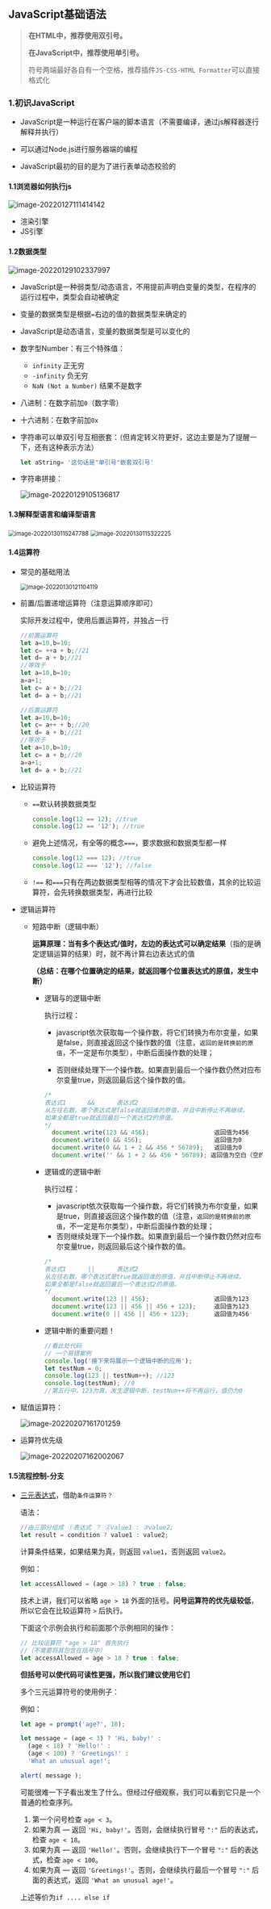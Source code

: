 ## JavaScript基础语法

> **在HTML中，推荐使用双引号。**
>
> **在JavaScript中，推荐使用单引号。**
>
> 符号两端最好各自有一个空格，推荐插件`JS-CSS-HTML Formatter`可以直接格式化

### 1.初识JavaScript

- JavaScript是一种运行在客户端的脚本语言（不需要编译，通过js解释器逐行解释并执行）
- 可以通过Node.js进行服务器端的编程

- JavaScript最初的目的是为了进行表单动态校验的

#### 1.1浏览器如何执行js

![image-20220127111414142](JavaScript听课笔记.assets/image-20220127111414142.png)

- 渲染引擎
- JS引擎

#### 1.2数据类型

![image-20220129102337997](JavaScript听课笔记.assets/image-20220129102337997.png)

- JavaScript是一种弱类型/动态语言，不用提前声明白变量的类型，在程序的运行过程中，类型会自动被确定
- 变量的数据类型是根据`=`右边的值的数据类型来确定的
- JavaScript是动态语言，变量的数据类型是可以变化的

- 数字型Number：有三个特殊值：

  - `infinity` 正无穷
  - `-infinity` 负无穷
  - `NaN (Not a Number)` 结果不是数字

- 八进制：在数字前加`0`（数字零）

- 十六进制：在数字前加`0x`

- 字符串可以单双引号互相嵌套：（但肯定转义符更好，这边主要是为了提醒一下，还有这种表示方法）

  ```js
  let aString= '这句话是"单引号"嵌套双引号'
  ```

- 字符串拼接：

  ![image-20220129105136817](JavaScript听课笔记.assets/image-20220129105136817.png)

#### 1.3解释型语言和编译型语言

<img src="JavaScript听课笔记.assets/image-20220130115247788.png" alt="image-20220130115247788" style="zoom: 80%;" />

<img src="JavaScript听课笔记.assets/image-20220130115322225.png" alt="image-20220130115322225" style="zoom: 80%;" />

#### 1.4运算符

- 常见的基础用法

  <img src="JavaScript听课笔记.assets/image-20220130121104119.png" alt="image-20220130121104119" style="zoom:80%;" />

- 前置/后置递增运算符（注意运算顺序即可）

  实际开发过程中，使用后置运算符，并独占一行

  ```javascript
  //前置运算符
  let a=10,b=10;
  let c= ++a + b;//21
  let d= a + b;//21
  //等效于
  let a=10,b=10;
  a=a+1;
  let c= a + b;//21
  let d= a + b;//21
  ```

  ```js
  //后置运算符
  let a=10,b=10;
  let c= a++ + b;//20
  let d= a + b;//21
  //等效于
  let a=10,b=10;
  let c= a + b;//20
  a=a+1;
  let d= a + b;//21
  ```

  

- 比较运算符

  - `==`默认转换数据类型

    ```js
    console.log(12 == 12); //true
    console.log(12 == '12'); //true
    ```

  - 避免上述情况，有全等的概念`===`，要求数据和数据类型都一样

    ```js
    console.log(12 === 12); //true
    console.log(12 === '12'); //false
    ```

    

  - `!==` 和`===`只有在两边数据类型相等的情况下才会比较数值，其余的比较运算符，会先转换数据类型，再进行比较

- 逻辑运算符

  - 短路中断（逻辑中断）

    **运算原理：**当有多个表达式/值时，左边的表达式可以**确定结果**（指的是确定逻辑运算的结果）时，就不再计算右边表达式的值

    **（总结：在哪个位置确定的结果，就返回哪个位置表达式的原值，发生中断）**

    - 逻辑与的逻辑中断

      执行过程：

      - javascript依次获取每一个操作数，将它们转换为布尔变量，如果是false，则直接返回这个操作数的值（注意，`返回的是转换前的原值`，不一定是布尔类型），中断后面操作数的处理；

      - 否则继续处理下一个操作数。如果直到最后一个操作数仍然对应布尔变量true，则返回最后这个操作数的值。

      ```JavaScript
      /*
      表达式1		&& 		表达式2
      从左往右数，哪个表达式是false就返回谁的原值，并且中断停止不再继续。
      如果全都是true就返回最后一个表达式2的原值。
      */
      	document.write(123 && 456); 				 返回值为456
      	document.write(0 && 456); 					 返回值为0
      	document.write(0 && 1 + 2 && 456 * 56789);   返回值为0
      	document.write('' && 1 + 2 && 456 * 56789); 返回值为空白（空的字符串）
      
      ```

    - 逻辑或的逻辑中断

      执行过程：

      - javascript依次获取每一个操作数，将它们转换为布尔变量，如果是true，则直接返回这个操作数的值（注意，`返回的是转换前的原值`，不一定是布尔类型），中断后面操作数的处理；
      - 否则继续处理下一个操作数。如果直到最后一个操作数仍然对应布尔变量true，则返回最后这个操作数的值。

      ```js
      /*
      表达式1 		||		表达式2
      从左往右数，哪个表达式是true就返回谁的原值，并且中断停止不再继续。
      如果全都是false就返回最后一个表达式2的原值。
      */
      	document.write(123 || 456); 			 	 返回值为123
      	document.write(123 || 456 || 456 + 123); 	 返回值为123
      	document.write(0 || 456 || 456 + 123);  	 返回值为456
      ```

      

    - 逻辑中断的重要问题！

      ```js
      //看此处代码
      // 一个易错案例
      console.log('接下来将展示一个逻辑中断的应用');
      let testNum = 0;
      console.log(123 || testNum++); //123
      console.log(testNum); //0
      //第五行中，123为真，发生逻辑中断，testNum++将不再运行，值仍为0
      ```

      

- 赋值运算符：

  ![image-20220207161701259](JavaScript听课笔记.assets/image-20220207161701259.png)

- 运算符优先级

  ![image-20220207162002067](JavaScript听课笔记.assets/image-20220207162002067.png)

#### 1.5流程控制-分支

- [三元表达式](https://zh.javascript.info/ifelse)，借助`条件运算符？`

  语法：

  ```javascript
  //由三部分组成 ①表达式 ？ ②value1 : ③value2;
  let result = condition ? value1 : value2;
  ```

  计算条件结果，如果结果为真，则返回 `value1`，否则返回 `value2`。

  例如：

  ```javascript
  let accessAllowed = (age > 18) ? true : false;
  ```

  技术上讲，我们可以省略 `age > 18` 外面的括号。**问号运算符的优先级较低**，所以它会在比较运算符 `>` 后执行。

  下面这个示例会执行和前面那个示例相同的操作：

  ```javascript
  // 比较运算符 "age > 18" 首先执行
  //（不需要将其包含在括号中）
  let accessAllowed = age > 18 ? true : false;
  ```

  **但括号可以使代码可读性更强，所以我们建议使用它们**

  多个三元运算符号的使用例子：

  例如：

  ```javascript
  let age = prompt('age?', 18);
  
  let message = (age < 3) ? 'Hi, baby!' :
    (age < 18) ? 'Hello!' :
    (age < 100) ? 'Greetings!' :
    'What an unusual age!';
  
  alert( message );
  ```

  可能很难一下子看出发生了什么。但经过仔细观察，我们可以看到它只是一个普通的检查序列。

  1. 第一个问号检查 `age < 3`。
  2. 如果为真 — 返回 `'Hi, baby!'`。否则，会继续执行冒号 `":"` 后的表达式，检查 `age < 18`。
  3. 如果为真 — 返回 `'Hello!'`。否则，会继续执行下一个冒号 `":"` 后的表达式，检查 `age < 100`。
  4. 如果为真 — 返回 `'Greetings!'`。否则，会继续执行最后一个冒号 `":"` 后面的表达式，返回 `'What an unusual age!'`。

  上述等价为`if .... else if`

